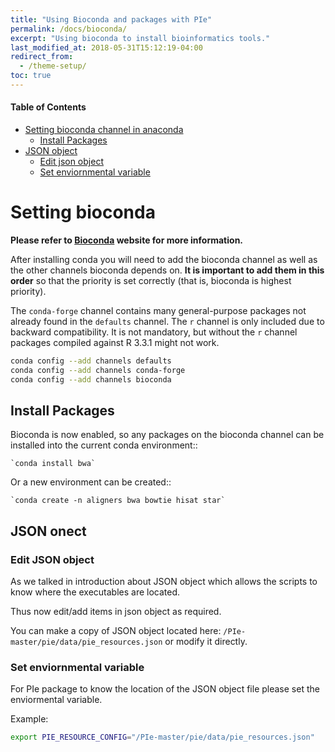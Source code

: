 ```yaml
---
title: "Using Bioconda and packages with PIe"
permalink: /docs/bioconda/
excerpt: "Using bioconda to install bioinformatics tools."
last_modified_at: 2018-05-31T15:12:19-04:00
redirect_from:
  - /theme-setup/
toc: true
---
```


#### Table of Contents

- [Setting bioconda channel in anaconda](#setting-bioconda)
	- [Install Packages](#install-packages)
- [JSON object](#json-object)
    - [Edit json object](#edit-json-object)
    - [Set enviornmental variable](#set-enviormental-variable)

Setting bioconda
================

**Please refer to [Bioconda](https://bioconda.github.io/) website for more information.**

After installing conda you will need to add the bioconda channel as well as the
other channels bioconda depends on. **It is important to add them in this
order** so that the priority is set correctly (that is, bioconda is highest
priority).

The `conda-forge` channel contains many general-purpose packages not already
found in the `defaults` channel. The `r` channel is only included due to
backward compatibility.  It is not mandatory, but without the `r` channel
packages compiled against R 3.3.1 might not work.

```bash
conda config --add channels defaults
conda config --add channels conda-forge
conda config --add channels bioconda
```

## Install Packages

Bioconda is now enabled, so any packages on the bioconda channel can be installed into the current conda environment::

    `conda install bwa`

Or a new environment can be created::

    `conda create -n aligners bwa bowtie hisat star`

## JSON onect

### Edit JSON object

As we talked in introduction about JSON object which allows the scripts to know where the executables are located.

Thus now edit/add items in json object as required.

You can make a copy of JSON object located here: `/PIe-master/pie/data/pie_resources.json`
or modify it directly.

### Set enviornmental variable

For PIe package to know the location of the JSON object file please set the enviormental variable.

Example:

```bash
export PIE_RESOURCE_CONFIG="/PIe-master/pie/data/pie_resources.json"
```